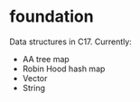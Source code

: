 # foundation
Data structures in C17. Currently:
* AA tree map
* Robin Hood hash map
* Vector
* String

